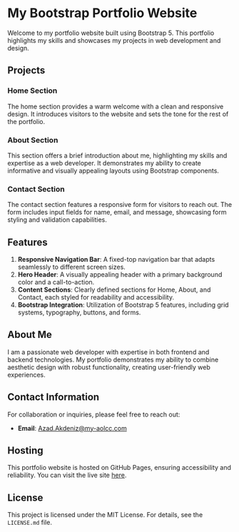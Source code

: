 # My Bootstrap Portfolio Website

Welcome to my portfolio website built using Bootstrap 5. This portfolio highlights my skills and showcases my projects in web development and design.

## Projects

### Home Section
The home section provides a warm welcome with a clean and responsive design. It introduces visitors to the website and sets the tone for the rest of the portfolio.

### About Section
This section offers a brief introduction about me, highlighting my skills and expertise as a web developer. It demonstrates my ability to create informative and visually appealing layouts using Bootstrap components.

### Contact Section
The contact section features a responsive form for visitors to reach out. The form includes input fields for name, email, and message, showcasing form styling and validation capabilities.

## Features

1. **Responsive Navigation Bar**: A fixed-top navigation bar that adapts seamlessly to different screen sizes.
2. **Hero Header**: A visually appealing header with a primary background color and a call-to-action.
3. **Content Sections**: Clearly defined sections for Home, About, and Contact, each styled for readability and accessibility.
4. **Bootstrap Integration**: Utilization of Bootstrap 5 features, including grid systems, typography, buttons, and forms.

## About Me
I am a passionate web developer with expertise in both frontend and backend technologies. My portfolio demonstrates my ability to combine aesthetic design with robust functionality, creating user-friendly web experiences.

## Contact Information
For collaboration or inquiries, please feel free to reach out:

- **Email**: Azad.Akdeniz@my-aolcc.com



## Hosting
This portfolio website is hosted on GitHub Pages, ensuring accessibility and reliability. You can visit the live site [here](https://github.com/azad-akdeniz).

## License
This project is licensed under the MIT License. For details, see the `LICENSE.md` file.


